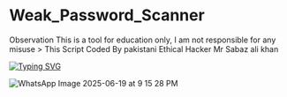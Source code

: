 # Weak_Password_Scanner
Observation This is a tool for education only, I am not responsible for any misuse > This Script Coded By pakistani Ethical Hacker Mr Sabaz ali khan

<a href="https://git.io/typing-svg"><img src="https://readme-typing-svg.demolab.com?font=Fira+Code&pause=1000&color=17FF16&background=FFFEFC00&width=620&lines=Weak+Password+Scanner+Tools;Coded+By+pakistani+ethical+hacker+mr+sabaz+ali+khan;Tools+LUNCH+date+24%2F06%2F2025;Contect+%2B923409777222" alt="Typing SVG" /></a>

![WhatsApp Image 2025-06-19 at 9 15 28 PM](https://github.com/user-attachments/assets/0143da85-9916-45f7-be11-7367c2287ce1)

